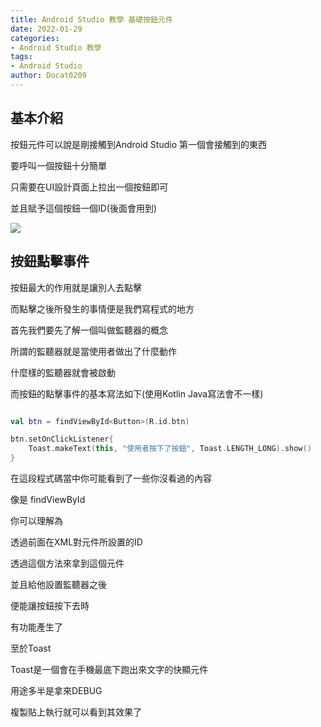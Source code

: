```yaml
---
title: Android Studio 教學 基礎按鈕元件
date: 2022-01-29
categories:
- Android Studio 教學
tags:
- Android Studio
author: Docat0209
---
```

## 基本介紹

按鈕元件可以說是剛接觸到Android Studio 第一個會接觸到的東西

要呼叫一個按鈕十分簡單

只需要在UI設計頁面上拉出一個按鈕即可

並且賦予這個按鈕一個ID(後面會用到)

![](https://ithelp.ithome.com.tw/upload/images/20190921/201211491olzoajoyE.png)

## 按鈕點擊事件

按鈕最大的作用就是讓別人去點擊

而點擊之後所發生的事情便是我們寫程式的地方

首先我們要先了解一個叫做監聽器的概念

所謂的監聽器就是當使用者做出了什麼動作

什麼樣的監聽器就會被啟動

而按鈕的點擊事件的基本寫法如下(使用Kotlin Java寫法會不一樣)

```kt

val btn = findViewById<Button>(R.id.btn)

btn.setOnClickListener{
    Toast.makeText(this, "使用者按下了按鈕", Toast.LENGTH_LONG).show()
}

```

在這段程式碼當中你可能看到了一些你沒看過的內容

像是 findViewById

你可以理解為

透過前面在XML對元件所設置的ID

透過這個方法來拿到這個元件

並且給他設置監聽器之後

便能讓按鈕按下去時

有功能產生了

至於Toast

Toast是一個會在手機最底下跑出來文字的快顯元件

用途多半是拿來DEBUG

複製貼上執行就可以看到其效果了


